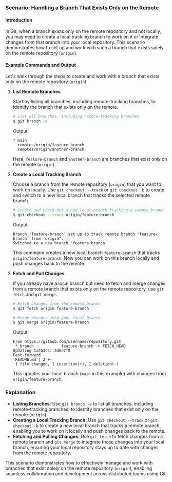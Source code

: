 ### Scenario: Handling a Branch That Exists Only on the Remote

#### Introduction

In Git, when a branch exists only on the remote repository and not locally, you may need to create a local tracking branch to work on it or integrate changes from that branch into your local repository. This scenario demonstrates how to set up and work with such a branch that exists solely on the remote repository (`origin`).

#### Example Commands and Output

Let's walk through the steps to create and work with a branch that exists only on the remote repository (`origin`).

1. **List Remote Branches**

   Start by listing all branches, including remote-tracking branches, to identify the branch that exists only on the remote.

   ```bash
   # List all branches, including remote-tracking branches
   $ git branch -a
   ```

   Output:
   ```
   * main
     remotes/origin/feature-branch
     remotes/origin/another-branch
   ```

   Here, `feature-branch` and `another-branch` are branches that exist only on the remote (`origin`).

2. **Create a Local Tracking Branch**

   Choose a branch from the remote repository (`origin`) that you want to work on locally. Use `git checkout --track` or `git checkout -b` to create and switch to a new local branch that tracks the selected remote branch.

   ```bash
   # Create and check out a new local branch tracking a remote branch
   $ git checkout --track origin/feature-branch
   ```

   Output:
   ```
   Branch 'feature-branch' set up to track remote branch 'feature-branch' from 'origin'.
   Switched to a new branch 'feature-branch'
   ```

   This command creates a new local branch `feature-branch` that tracks `origin/feature-branch`. Now you can work on this branch locally and push changes back to the remote.

3. **Fetch and Pull Changes**

   If you already have a local branch but need to fetch and merge changes from a remote branch that exists only on the remote repository, use `git fetch` and `git merge`.

   ```bash
   # Fetch changes from the remote branch
   $ git fetch origin feature-branch

   # Merge changes into your local branch
   $ git merge origin/feature-branch
   ```

   Output:
   ```
   From https://github.com/username/repository.git
    * branch            feature-branch -> FETCH_HEAD
   Updating 1a2b3c4..5d6e7f8
   Fast-forward
    README.md | 2 +-
    1 file changed, 1 insertion(+), 1 deletion(-)
   ```

   This updates your local branch (`main` in this example) with changes from `origin/feature-branch`.

### Explanation

- **Listing Branches**: Use `git branch -a` to list all branches, including remote-tracking branches, to identify branches that exist only on the remote (`origin`).
- **Creating a Local Tracking Branch**: Use `git checkout --track` or `git checkout -b` to create a new local branch that tracks a remote branch, enabling you to work on it locally and push changes back to the remote.
- **Fetching and Pulling Changes**: Use `git fetch` to fetch changes from a remote branch and `git merge` to integrate those changes into your local branch, ensuring your local repository stays up to date with changes from the remote repository.

This scenario demonstrates how to effectively manage and work with branches that exist solely on the remote repository (`origin`), enabling seamless collaboration and development across distributed teams using Git.